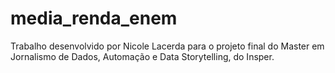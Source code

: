 # media_renda_enem
Trabalho desenvolvido por Nicole Lacerda para o projeto final do Master em Jornalismo de Dados, Automação e Data Storytelling, do Insper.
